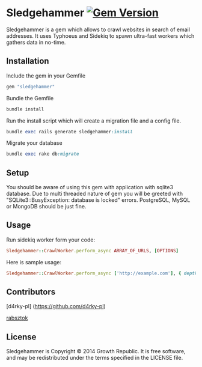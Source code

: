 # Sledgehammer [![Gem Version](https://badge.fury.io/rb/sledgehammer.svg)](http://badge.fury.io/rb/sledgehammer) 

Sledgehammer is a gem which allows to crawl websites in search of email addresses.
It uses Typhoeus and Sidekiq to spawn ultra-fast workers which gathers data in no-time.

## Installation

Include the gem in your Gemfile

```ruby
gem "sledgehammer"
```

Bundle the Gemfile

```ruby
bundle install
```

Run the install script which will create a migration file and a config file.

```ruby
bundle exec rails generate sledgehammer:install
```

Migrate your database

```ruby
bundle exec rake db:migrate
```

## Setup

You should be aware of using this gem with application with sqlite3 database.
Due to multi threaded nature of gem you will be greeted with "SQLite3::BusyException: database is locked" errors.
PostgreSQL, MySQL or MongoDB should be just fine.

## Usage

Run sidekiq worker form your code:


```ruby
Sledgehammer::CrawlWorker.perform_async ARRAY_OF_URLS, [OPTIONS]
```

Here is sample usage:

```ruby
Sledgehammer::CrawlWorker.perform_async ['http://example.com'], { depth_limit: 3 }
```

## Contributors

[d4rky-pl] (https://github.com/d4rky-pl)

[rabsztok](https://github.com/rabsztok)

## License

Sledgehammer is Copyright © 2014 Growth Republic. It is free software, and may be redistributed under the terms specified in the LICENSE file.
